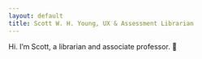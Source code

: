 ```yaml
---
layout: default
title: Scott W. H. Young, UX & Assessment Librarian
---
```

Hi. I’m Scott, a librarian and associate professor. <span class="cherry-blossom">🌸</span>
